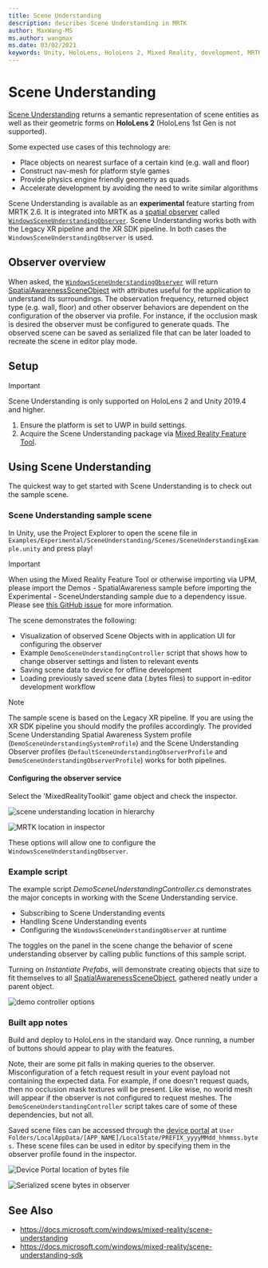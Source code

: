 ```yaml
---
title: Scene Understanding
description: describes Scene Understanding in MRTK
author: MaxWang-MS
ms.author: wangmax
ms.date: 03/02/2021
keywords: Unity, HoloLens, HoloLens 2, Mixed Reality, development, MRTK, Scene Understanding
---
```


# Scene Understanding

[Scene Understanding](/windows/mixed-reality/scene-understanding) returns a semantic representation of scene entities as well as their geometric forms on __HoloLens 2__ (HoloLens 1st Gen is not supported).

Some expected use cases of this technology are:
* Place objects on nearest surface of a certain kind (e.g. wall and floor)
* Construct nav-mesh for platform style games
* Provide physics engine friendly geometry as quads
* Accelerate development by avoiding the need to write similar algorithms

Scene Understanding is available as an __experimental__ feature starting from MRTK 2.6. It is integrated into MRTK as a [spatial observer](spatial-awareness-getting-started.md#register-observers) called [`WindowsSceneUnderstandingObserver`](xref:Microsoft.MixedReality.Toolkit.WindowsSceneUnderstanding.Experimental.WindowsSceneUnderstandingObserver). Scene Understanding works both with the Legacy XR pipeline and the XR SDK pipeline. In both cases the `WindowsSceneUnderstandingObserver` is used.

## Observer overview

When asked, the [`WindowsSceneUnderstandingObserver`](xref:Microsoft.MixedReality.Toolkit.WindowsSceneUnderstanding.Experimental.WindowsSceneUnderstandingObserver) will return [SpatialAwarenessSceneObject](xref:Microsoft.MixedReality.Toolkit.Experimental.SpatialAwareness.SpatialAwarenessSceneObject) with attributes useful for the application to understand its surroundings. The observation frequency, returned object type (e.g. wall, floor) and other observer behaviors are dependent on the configuration of the observer via profile. For instance, if the occlusion mask is desired the observer must be configured to generate quads. The observed scene can be saved as serialized file that can be later loaded to recreate the scene in editor play mode.

## Setup

> [!IMPORTANT]
> Scene Understanding is only supported on HoloLens 2 and Unity 2019.4 and higher.

1. Ensure the platform is set to UWP in build settings.
1. Acquire the Scene Understanding package via [Mixed Reality Feature Tool](https://aka.ms/MRFeatureTool).

## Using Scene Understanding

The quickest way to get started with Scene Understanding is to check out the sample scene.

### Scene Understanding sample scene

In Unity, use the Project Explorer to open the scene file in `Examples/Experimental/SceneUnderstanding/Scenes/SceneUnderstandingExample.unity` and press play!

> [!IMPORTANT]
> When using the Mixed Reality Feature Tool or otherwise importing via UPM, please import the Demos - SpatialAwareness sample before importing the Experimental - SceneUnderstanding sample due to a dependency issue. Please see [this GitHub issue](https://github.com/microsoft/MixedRealityToolkit-Unity/issues/9431) for more information.

The scene demonstrates the following:

* Visualization of observed Scene Objects with in application UI for configuring the observer
* Example `DemoSceneUnderstandingController` script that shows how to change observer settings and listen to relevant events
* Saving scene data to device for offline development
* Loading previously saved scene data (.bytes files) to support in-editor development workflow

> [!NOTE] 
> The sample scene is based on the Legacy XR pipeline. If you are using the XR SDK pipeline you should modify the profiles accordingly. The provided Scene Understanding Spatial Awareness System profile (`DemoSceneUnderstandingSystemProfile`) and the Scene Understanding Observer profiles (`DefaultSceneUnderstandingObserverProfile` and `DemoSceneUnderstandingObserverProfile`) works for both pipelines.

#### Configuring the observer service

Select the 'MixedRealityToolkit' game object and check the inspector.

![scene understanding location in hierarchy](../images/spatial-awareness/MRTKHierarchy.png)

![MRTK location in inspector](../images/spatial-awareness/MRTKLocation.png)

These options will allow one to configure the `WindowsSceneUnderstandingObserver`.

### Example script

The example script _DemoSceneUnderstandingController.cs_ demonstrates the major concepts in working with the Scene Understanding service.

* Subscribing to Scene Understanding events
* Handling Scene Understanding events
* Configuring the `WindowsSceneUnderstandingObserver` at runtime

The toggles on the panel in the scene change the behavior of scene understanding observer by calling public functions of this sample script.

Turning on *Instantiate Prefabs*, will demonstrate creating objects that size to fit themselves to all [SpatialAwarenessSceneObject](xref:Microsoft.MixedReality.Toolkit.Experimental.SpatialAwareness.SpatialAwarenessSceneObject), gathered neatly under a parent object.

![demo controller options](../images/spatial-awareness/Controller.png)

### Built app notes

Build and deploy to HoloLens in the standard way. Once running, a number of buttons should appear to play with the features.

Note, their are some pit falls in making queries to the observer. Misconfiguration of a fetch request result in your event payload not containing the expected data. For example, if one doesn't request quads, then no occlusion mask textures will be present. Like wise, no world mesh will appear if the observer is not configured to request meshes. The `DemoSceneUnderstandingController` script takes care of some of these dependencies, but not all.

Saved scene files can be accessed through the [device portal](/windows/mixed-reality/using-the-windows-device-portal) at `User Folders/LocalAppData/[APP_NAME]/LocalState/PREFIX_yyyyMMdd_hhmmss.bytes`. These scene files can be used in editor by specifying them in the observer profile found in the inspector.

![Device Portal location of bytes file](../images/spatial-awareness/BytesInDevicePortal.png)

![Serialized scene bytes in observer](../images/spatial-awareness/BytesLocationInObserver.png)

## See Also

* https://docs.microsoft.com/windows/mixed-reality/scene-understanding
* https://docs.microsoft.com/windows/mixed-reality/scene-understanding-sdk